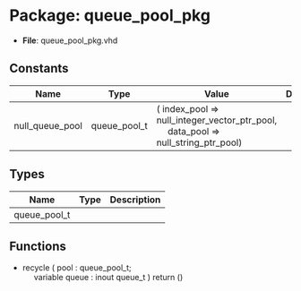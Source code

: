 # Package: queue_pool_pkg

- **File**: queue_pool_pkg.vhd
## Constants

| Name            | Type         | Value                                                                                                                         | Description |
| --------------- | ------------ | ----------------------------------------------------------------------------------------------------------------------------- | ----------- |
| null_queue_pool | queue_pool_t |  (     index_pool => null_integer_vector_ptr_pool,<br><span style="padding-left:20px">     data_pool => null_string_ptr_pool) |             |
## Types

| Name         | Type | Description |
| ------------ | ---- | ----------- |
| queue_pool_t |      |             |
## Functions
- recycle <font id="function_arguments">( pool : queue_pool_t;<br><span style="padding-left:20px"> variable queue : inout queue_t ) </font> <font id="function_return">return ()</font>
